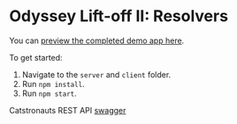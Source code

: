 # Odyssey Lift-off II: Resolvers

You can [preview the completed demo app here](https://lift-off-client-demo.netlify.app/).

To get started:

1. Navigate to the `server` and `client` folder.
1. Run `npm install`.
1. Run `npm start`.

Catstronauts REST API [swagger](https://odyssey-lift-off-rest-api.herokuapp.com/docs/)
